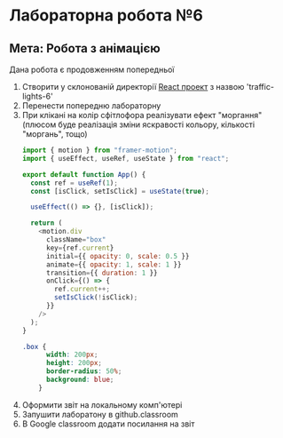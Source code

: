 # Лабораторна робота №6
## Мета: Робота з анімацією

Дана робота є продовженням попередньої

1. Створити у склонованій директорії [React проект](https://reactjs.org/docs/create-a-new-react-app.html) з назвою 'traffic-lights-6'
1. Перенести попередню лабораторну 
1.  При клікані на колір сфітлофора реалізувати ефект "моргання" (плюсом буде реалізація зміни яскравості кольору, кількості "моргань", тощо)
    ```js
    import { motion } from "framer-motion";
    import { useEffect, useRef, useState } from "react";

    export default function App() {
      const ref = useRef(1);
      const [isClick, setIsClick] = useState(true);

      useEffect(() => {}, [isClick]);

      return (
        <motion.div
          className="box"
          key={ref.current}
          initial={{ opacity: 0, scale: 0.5 }}
          animate={{ opacity: 1, scale: 1 }}
          transition={{ duration: 1 }}
          onClick={() => {
            ref.current++;
            setIsClick(!isClick);
          }}
        />
      );
    }
    ```
    ```css
    .box {
          width: 200px;
          height: 200px;
          border-radius: 50%;
          background: blue;
        }
    ```
1. Оформити звіт на локальному комп'ютері
1. Запушити лаборатону в github.classroom
1. В Google classroom додати посилання на звіт
